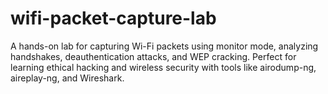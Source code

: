 # wifi-packet-capture-lab
A hands-on lab for capturing Wi-Fi packets using monitor mode, analyzing handshakes, deauthentication attacks, and WEP cracking. Perfect for learning ethical hacking and wireless security with tools like airodump-ng, aireplay-ng, and Wireshark.
